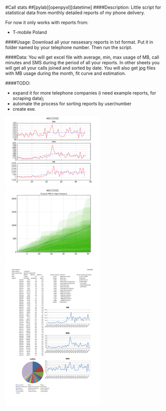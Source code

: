 #Call stats 
##[pylab][openpyxl][datetime]
####Description:
Little script for statistical data from monthly detailed reports of my phone delivery.

For now it only works with reports from:
- T-mobile Poland

####Usage:
Download all your nessesary reports in txt format. Put it in folder named by your telephone number. Then run the script.

####Data:
You will get excel file with average, min, max usage of MB, call minutes and SMS during the period of all your reports.
In other sheets you will get all your calls joined and sorted by date.
You will also get jpg files with MB usage during the month, fit curve and estimation.

####TODO:
- expand it for more telephone companies (i need example reports, for scraping data);
- automate the process for sorting reports by user/number
- create exe.

<img src="https://github.com/tibicen/call-stats/blob/master/examples/yearly-MIN-SMS-MB.png" width="300">
<img src="https://github.com/tibicen/call-stats/blob/master/examples/monthly-MB.png" width="300">
<img src="https://github.com/tibicen/call-stats/blob/master/examples/raport2016.7.21.jpg" width="300">

